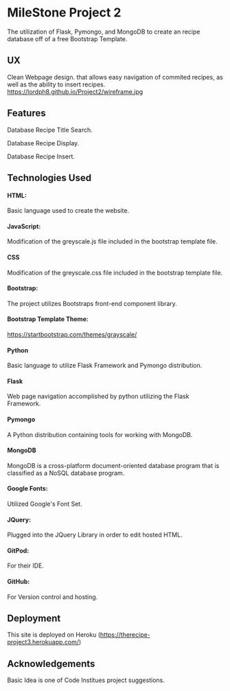 # MileStone Project 2
The utilization of Flask, Pymongo, and MongoDB to create an recipe database off of a free Bootstrap Template.
## UX
Clean Webpage design. that allows easy navigation of commited recipes, as well as the ability to insert recipes. https://lordph8.github.io/Project2/wireframe.jpg
## Features

Database Recipe Title Search.

Database Recipe Display.

Database Recipe Insert.
## Technologies Used
#### HTML:
Basic language used to create the website.
#### JavaScript:
Modification of the greyscale.js file included in the bootstrap template file.
#### CSS
Modification of the greyscale.css file included in the bootstrap template file.
#### Bootstrap:
The project utilizes Bootstraps front-end component library.
#### Bootstrap Template Theme:
https://startbootstrap.com/themes/grayscale/
#### Python
Basic language to utilize Flask Framework and Pymongo distribution.
#### Flask 
Web page navigation accomplished by python utilizing the Flask Framework.
#### Pymongo
A Python distribution containing tools for working with MongoDB.
#### MongoDB
MongoDB is a cross-platform document-oriented database program that is classified as a NoSQL database program.
#### Google Fonts:
Utilized Google's Font Set.
#### JQuery:
Plugged into the JQuery Library in order to edit hosted HTML.
#### GitPod:
For their IDE.
#### GitHub:
For Version control and hosting.
## Deployment
This site is deployed on Heroku (https://therecipe-project3.herokuapp.com/)
## Acknowledgements
Basic Idea is one of Code Institues project suggestions.
 